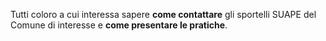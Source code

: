 Tutti coloro a cui interessa sapere **come contattare** gli sportelli SUAPE del Comune di interesse e **come presentare le pratiche**.

